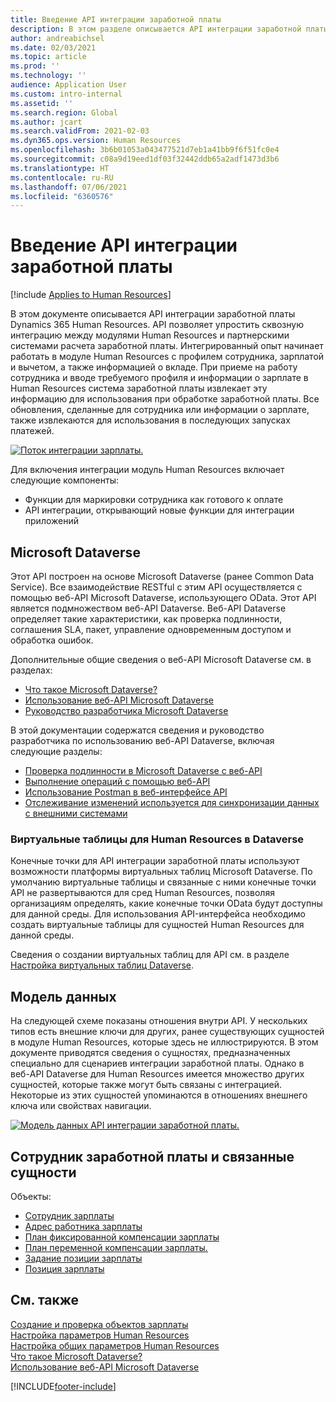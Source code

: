 ```yaml
---
title: Введение API интеграции заработной платы
description: В этом разделе описывается API интеграции заработной платы Dynamics 365 Human Resources.
author: andreabichsel
ms.date: 02/03/2021
ms.topic: article
ms.prod: ''
ms.technology: ''
audience: Application User
ms.custom: intro-internal
ms.assetid: ''
ms.search.region: Global
ms.author: jcart
ms.search.validFrom: 2021-02-03
ms.dyn365.ops.version: Human Resources
ms.openlocfilehash: 3b6b01053a043477521d7eb1a41bb9f6f51fc0e4
ms.sourcegitcommit: c08a9d19eed1df03f32442ddb65a2adf1473d3b6
ms.translationtype: HT
ms.contentlocale: ru-RU
ms.lasthandoff: 07/06/2021
ms.locfileid: "6360576"
---
```

# <a name="payroll-integration-api-introduction"></a>Введение API интеграции заработной платы

[!include [Applies to Human Resources](../includes/applies-to-hr.md)]

В этом документе описывается API интеграции заработной платы Dynamics 365 Human Resources. API позволяет упростить сквозную интеграцию между модулями Human Resources и партнерскими системами расчета заработной платы. Интегрированный опыт начинает работать в модуле Human Resources с профилем сотрудника, зарплатой и вычетом, а также информацией о вкладе. При приеме на работу сотрудника и вводе требуемого профиля и информации о зарплате в Human Resources система заработной платы извлекает эту информацию для использования при обработке заработной платы. Все обновления, сделанные для сотрудника или информации о зарплате, также извлекаются для использования в последующих запусках платежей.

[![Поток интеграции зарплаты.](media/hr-admin-integration-payroll-api-introduction-flow.png)](media/hr-admin-integration-payroll-api-introduction-flow-2.png#lightbox)

Для включения интеграции модуль Human Resources включает следующие компоненты:

- Функции для маркировки сотрудника как готового к оплате
- API интеграции, открывающий новые функции для интеграции приложений

## <a name="microsoft-dataverse"></a>Microsoft Dataverse

Этот API построен на основе Microsoft Dataverse (ранее Common Data Service). Все взаимодействие RESTful с этим API осуществляется с помощью веб-API Microsoft Dataverse, использующего OData. Этот API является подмножеством веб-API Dataverse. Веб-API Dataverse определяет такие характеристики, как проверка подлинности, соглашения SLA, пакет, управление одновременным доступом и обработка ошибок.

Дополнительные общие сведения о веб-API Microsoft Dataverse см. в разделах:

- [Что такое Microsoft Dataverse?](/powerapps/maker/data-platform/data-platform-intro)
- [Использование веб-API Microsoft Dataverse](/powerapps/developer/data-platform/webapi/overview)
- [Руководство разработчика Microsoft Dataverse](/powerapps/developer/data-platform)

В этой документации содержатся сведения и руководство разработчика по использованию веб-API Dataverse, включая следующие разделы:

- [Проверка подлинности в Microsoft Dataverse с веб-API](/powerapps/developer/data-platform/webapi/authenticate-web-api)
- [Выполнение операций с помощью веб-API](/powerapps/developer/data-platform/webapi/perform-operations-web-api)
- [Использование Postman в веб-интерфейсе API](/powerapps/developer/data-platform/webapi/use-postman-web-api)
- [Отслеживание изменений используется для синхронизации данных с внешними системами](/powerapps/developer/data-platform/use-change-tracking-synchronize-data-external-systems)

### <a name="virtual-tables-for-human-resources-in-dataverse"></a>Виртуальные таблицы для Human Resources в Dataverse

Конечные точки для API интеграции заработной платы используют возможности платформы виртуальных таблиц Microsoft Dataverse. По умолчанию виртуальные таблицы и связанные с ними конечные точки API не развертываются для сред Human Resources, позволяя организациям определять, какие конечные точки OData будут доступны для данной среды. Для использования API-интерфейса необходимо создать виртуальные таблицы для сущностей Human Resources для данной среды.

Сведения о создании виртуальных таблиц для API см. в разделе [Настройка виртуальных таблиц Dataverse](./hr-admin-integration-common-data-service-virtual-entities.md).

## <a name="data-model"></a>Модель данных

На следующей схеме показаны отношения внутри API. У нескольких типов есть внешние ключи для других, ранее существующих сущностей в модуле Human Resources, которые здесь не иллюстрируются. В этом документе приводятся сведения о сущностях, предназначенных специально для сценариев интеграции заработной платы. Однако в веб-API Dataverse для Human Resources имеется множество других сущностей, которые также могут быть связаны с интеграцией. Некоторые из этих сущностей упоминаются в отношениях внешнего ключа или свойствах навигации.

[![Модель данных API интеграции заработной платы.](media/hr-admin-payroll-api-data-model.png)](media/hr-admin-payroll-api-data-model.png#lightbox)

## <a name="payroll-employee-and-related-entities"></a>Сотрудник заработной платы и связанные сущности

Объекты:

- [Сотрудник зарплаты](hr-admin-integration-payroll-api-payroll-employee.md)
- [Адрес работника зарплаты](hr-admin-integration-payroll-api-payroll-worker-address.md)
- [План фиксированной компенсации зарплаты](hr-admin-integration-payroll-api-payroll-fixed-compensation-plan.md)
- [План переменной компенсации зарплаты.](hr-admin-integration-payroll-api-payroll-variable-compensation-plan.md)
- [Задание позиции зарплаты](hr-admin-integration-payroll-api-payroll-position-job.md)
- [Позиция зарплаты](hr-admin-integration-payroll-api-payroll-position.md)

## <a name="see-also"></a>См. также

[Создание и проверка объектов зарплаты](hr-admin-integration-payroll-api-generate-review-entities.md)<br>
[Настройка параметров Human Resources](hr-setup-parameters.md)<br>
[Настройка общих параметров Human Resources](hr-setup-shared-parameters.md)<br>
[Что такое Microsoft Dataverse?](/powerapps/maker/data-platform/data-platform-intro)<br>
[Использование веб-API Microsoft Dataverse](/powerapps/developer/data-platform/webapi/overview)<br>

[!INCLUDE[footer-include](../includes/footer-banner.md)]
